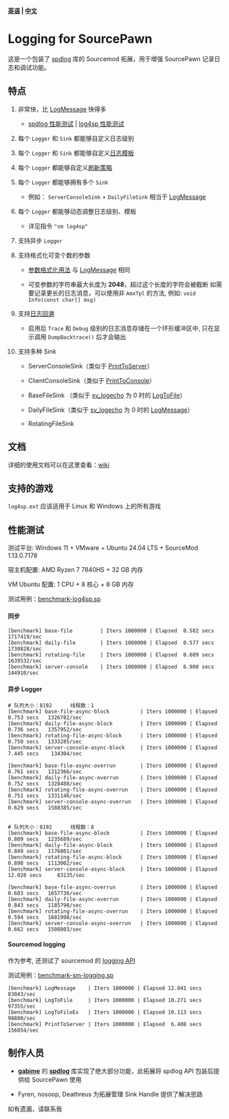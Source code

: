**[英语](./readme.md) | [中文](./readme-chi.md)**

# Logging for SourcePawn

这是一个包装了 [spdlog](https://github.com/gabime/spdlog) 库的 Sourcemod 拓展，用于增强 SourcePawn 记录日志和调试功能。

## 特点

1. 非常快，比 [LogMessage](https://sm.alliedmods.net/new-api/logging/LogMessage) 快得多

   - [spdlog 性能测试](https://github.com/gabime/spdlog#benchmarks)  |  [log4sp 性能测试](https://github.com/F1F88/sm-ext-log4sp/blob/main/readme-chi.md#%E6%80%A7%E8%83%BD%E6%B5%8B%E8%AF%95)

2. 每个 `Logger` 和 `Sink` 都能够自定义日志级别

3. 每个 `Logger` 和 `Sink` 都能够自定义[日志模板](https://github.com/gabime/spdlog/wiki/3.-Custom-formatting#pattern-flags)

4. 每个 `Logger` 都能够自定义[刷新策略](https://github.com/gabime/spdlog/wiki/7.-Flush-policy)

5. 每个 `Logger` 都能够拥有多个 `Sink`

   - 例如： `ServerConsoleSink` + `DailyFileSink` 相当于 [LogMessage](https://sm.alliedmods.net/new-api/logging/LogMessage)

6. 每个 `Logger` 都能够动态调整日志级别、模板

   - 详见指令 `"sm log4sp"`

7. 支持异步 `Logger`

8. 支持格式化可变个数的参数

   - [参数格式化用法](https://wiki.alliedmods.net/Format_Class_Functions_(SourceMod_Scripting)) 与 [LogMessage](https://sm.alliedmods.net/new-api/logging/LogMessage) 相同

   - 可变参数的字符串最大长度为 **2048**，超过这个长度的字符会被截断
     如需要记录更长的日志消息，可以使用非 `AmxTpl` 的方法, 例如: `void Info(const char[] msg)`

9. 支持[日志回溯](https://github.com/gabime/spdlog?tab=readme-ov-file#backtrace-support)

   - 启用后 `Trace` 和 `Debug` 级别的日志消息存储在一个环形缓冲区中, 只在显示调用 `DumpBacktrace()` 后才会输出

10. 支持多种 Sink

    - ServerConsoleSink（类似于 [PrintToServer](https://sm.alliedmods.net/new-api/console/PrintToServer)）

    - ClientConsoleSink（类似于 [PrintToConsole](https://sm.alliedmods.net/new-api/console/PrintToConsole)）

    - BaseFileSink （类似于 [sv_logecho](https://forums.alliedmods.net/showthread.php?t=170556#sv_logecho) 为 0 时的 [LogToFile](https://sm.alliedmods.net/new-api/logging/LogToFile)）

    - DailyFileSink（类似于 [sv_logecho](https://forums.alliedmods.net/showthread.php?t=170556#sv_logecho) 为 0 时的 [LogMessage](https://sm.alliedmods.net/new-api/logging/LogMessage)）

    - RotatingFileSink

## 文档

详细的使用文档可以在这里查看：[wiki](https://github.com/F1F88/sm-ext-log4sp/wiki)

## 支持的游戏

`log4sp.ext` 应该适用于 Linux 和 Windows 上的所有游戏

## 性能测试

测试平台: Windows 11 + VMware + Ubuntu 24.04 LTS + SourceMod 1.13.0.7178

宿主机配置: AMD Ryzen 7 7840HS + 32 GB 内存

VM Ubuntu 配置: 1 CPU + 8 核心 + 8 GB 内存

测试用例：[benchmark-log4sp.sp](./sourcemod/scripting/benchmark-ext.sp)

#### 同步

```
[benchmark] base-file         | Iters 1000000 | Elapsed  0.582 secs   1717419/sec
[benchmark] daily-file        | Iters 1000000 | Elapsed  0.577 secs   1730828/sec
[benchmark] rotating-file     | Iters 1000000 | Elapsed  0.609 secs   1639532/sec
[benchmark] server-console    | Iters 1000000 | Elapsed  6.900 secs    144910/sec
```

#### 异步 Logger

```
# 队列大小：8192      线程数：1
[benchmark] base-file-async-block          | Iters 1000000 | Elapsed  0.753 secs   1326782/sec
[benchmark] daily-file-async-block         | Iters 1000000 | Elapsed  0.736 secs   1357952/sec
[benchmark] rotating-file-async-block      | Iters 1000000 | Elapsed  0.750 secs   1333285/sec
[benchmark] server-console-async-block     | Iters 1000000 | Elapsed  7.445 secs    134304/sec

[benchmark] base-file-async-overrun        | Iters 1000000 | Elapsed  0.761 secs   1312366/sec
[benchmark] daily-file-async-overrun       | Iters 1000000 | Elapsed  0.752 secs   1328488/sec
[benchmark] rotating-file-async-overrun    | Iters 1000000 | Elapsed  0.751 secs   1331146/sec
[benchmark] server-console-async-overrun   | Iters 1000000 | Elapsed  0.629 secs   1588385/sec


# 队列大小：8192      线程数：8
[benchmark] base-file-async-block          | Iters 1000000 | Elapsed  0.809 secs   1235689/sec
[benchmark] daily-file-async-block         | Iters 1000000 | Elapsed  0.849 secs   1176801/sec
[benchmark] rotating-file-async-block      | Iters 1000000 | Elapsed  0.898 secs   1113002/sec
[benchmark] server-console-async-block     | Iters 1000000 | Elapsed 12.028 secs     83135/sec

[benchmark] base-file-async-overrun        | Iters 1000000 | Elapsed  0.603 secs   1657736/sec
[benchmark] daily-file-async-overrun       | Iters 1000000 | Elapsed  0.843 secs   1185798/sec
[benchmark] rotating-file-async-overrun    | Iters 1000000 | Elapsed  0.594 secs   1681998/sec
[benchmark] server-console-async-overrun   | Iters 1000000 | Elapsed  0.662 secs   1508803/sec
```

#### Sourcemod logging

作为参考, 还测试了 sourcemod 的 [logging API](https://sm.alliedmods.net/new-api/logging)

测试用例：[benchmark-sm-logging.sp](./sourcemod/scripting/benchmark-sm-logging.sp)

```
[benchmark] LogMessage    | Iters 1000000 | Elapsed 12.041 secs     83043/sec
[benchmark] LogToFile     | Iters 1000000 | Elapsed 10.271 secs     97355/sec
[benchmark] LogToFileEx   | Iters 1000000 | Elapsed 10.113 secs     98880/sec
[benchmark] PrintToServer | Iters 1000000 | Elapsed  6.408 secs    156054/sec
```

## 制作人员

- **[gabime](https://github.com/gabime)** 的 **[spdlog](https://github.com/gabime/spdlog)** 库实现了绝大部分功能，此拓展将 spdlog API 包装后提供给 SourcePawn 使用

- Fyren, nosoop, Deathreus 为拓展管理 Sink Handle 提供了解决思路

如有遗漏，请联系我
